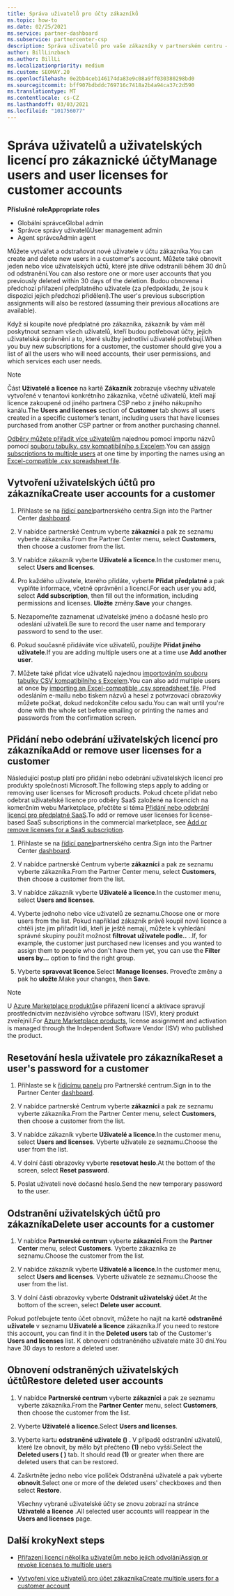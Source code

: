 ```yaml
---
title: Správa uživatelů pro účty zákazníků
ms.topic: how-to
ms.date: 02/25/2021
ms.service: partner-dashboard
ms.subservice: partnercenter-csp
description: Správa uživatelů pro vaše zákazníky v partnerském centru – vytváření uživatelských účtů, přidávání nebo odebírání uživatelských licencí, resetování hesel a odstraňování a obnovování uživatelských účtů.
author: BillLinzbach
ms.author: BillLi
ms.localizationpriority: medium
ms.custom: SEOMAY.20
ms.openlocfilehash: 0e2bb4ceb146174da83e9c08a9ff030380298bd0
ms.sourcegitcommit: bff907bdbddc769716c7418a2b4a94ca37c2d590
ms.translationtype: MT
ms.contentlocale: cs-CZ
ms.lasthandoff: 03/03/2021
ms.locfileid: "101756077"
---
```

# <a name="manage-users-and-user-licenses-for-customer-accounts"></a><span data-ttu-id="845a0-103">Správa uživatelů a uživatelských licencí pro zákaznické účty</span><span class="sxs-lookup"><span data-stu-id="845a0-103">Manage users and user licenses for customer accounts</span></span> 

<span data-ttu-id="845a0-104">**Příslušné role**</span><span class="sxs-lookup"><span data-stu-id="845a0-104">**Appropriate roles**</span></span>

- <span data-ttu-id="845a0-105">Globální správce</span><span class="sxs-lookup"><span data-stu-id="845a0-105">Global admin</span></span>
- <span data-ttu-id="845a0-106">Správce správy uživatelů</span><span class="sxs-lookup"><span data-stu-id="845a0-106">User management admin</span></span>
- <span data-ttu-id="845a0-107">Agent správce</span><span class="sxs-lookup"><span data-stu-id="845a0-107">Admin agent</span></span>


<span data-ttu-id="845a0-108">Můžete vytvářet a odstraňovat nové uživatele v účtu zákazníka.</span><span class="sxs-lookup"><span data-stu-id="845a0-108">You can create and delete new users in a customer's account.</span></span> <span data-ttu-id="845a0-109">Můžete také obnovit jeden nebo více uživatelských účtů, které jste dříve odstranili během 30 dnů od odstranění.</span><span class="sxs-lookup"><span data-stu-id="845a0-109">You can also restore one or more user accounts that you previously deleted within 30 days of the deletion.</span></span> <span data-ttu-id="845a0-110">Budou obnovena i předchozí přiřazení předplatného uživatele (za předpokladu, že jsou k dispozici jejich předchozí přidělení).</span><span class="sxs-lookup"><span data-stu-id="845a0-110">The user's previous subscription assignments will also be restored (assuming their previous allocations are available).</span></span>

<span data-ttu-id="845a0-111">Když si koupíte nové předplatné pro zákazníka, zákazník by vám měl poskytnout seznam všech uživatelů, kteří budou potřebovat účty, jejich uživatelská oprávnění a to, které služby jednotliví uživatelé potřebují.</span><span class="sxs-lookup"><span data-stu-id="845a0-111">When you buy new subscriptions for a customer, the customer should give you a list of all the users who will need accounts, their user permissions, and which services each user needs.</span></span>  

>[!NOTE]
><span data-ttu-id="845a0-112">Část **Uživatelé a licence** na kartě **Zákazník** zobrazuje všechny uživatele vytvořené v tenantovi konkrétního zákazníka, včetně uživatelů, kteří mají licence zakoupené od jiného partnera CSP nebo z jiného nákupního kanálu.</span><span class="sxs-lookup"><span data-stu-id="845a0-112">The **Users and licenses** section of **Customer** tab shows all users created in a specific customer’s tenant, including users that have licenses purchased from another CSP partner or from another purchasing channel.</span></span>

<span data-ttu-id="845a0-113">[Odběry můžete přiřadit více uživatelům](bulk-license-provisioning-for-multiple-users.md) najednou pomocí importu názvů pomocí [souboru tabulky. csv kompatibilního s Excelem](adding-multiple-users-to-a-customer-account.md).</span><span class="sxs-lookup"><span data-stu-id="845a0-113">You can [assign subscriptions to multiple users](bulk-license-provisioning-for-multiple-users.md) at one time by importing the names using an [Excel-compatible .csv spreadsheet file](adding-multiple-users-to-a-customer-account.md).</span></span>

<a href="" id="createuseraccounts"></a>

## <a name="create-user-accounts-for-a-customer"></a><span data-ttu-id="845a0-114">Vytvoření uživatelských účtů pro zákazníka</span><span class="sxs-lookup"><span data-stu-id="845a0-114">Create user accounts for a customer</span></span>

1. <span data-ttu-id="845a0-115">Přihlaste se na [řídicí panel](https://partner.microsoft.com/dashboard)partnerského centra.</span><span class="sxs-lookup"><span data-stu-id="845a0-115">Sign into the Partner Center [dashboard](https://partner.microsoft.com/dashboard).</span></span>

2. <span data-ttu-id="845a0-116">V nabídce partnerské Centrum vyberte **zákazníci** a pak ze seznamu vyberte zákazníka.</span><span class="sxs-lookup"><span data-stu-id="845a0-116">From the Partner Center menu, select **Customers**, then choose a customer from the list.</span></span>

3. <span data-ttu-id="845a0-117">V nabídce zákazník vyberte **Uživatelé a licence**.</span><span class="sxs-lookup"><span data-stu-id="845a0-117">In the customer menu, select **Users and licenses**.</span></span>

4. <span data-ttu-id="845a0-118">Pro každého uživatele, kterého přidáte, vyberte **Přidat předplatné** a pak vyplňte informace, včetně oprávnění a licencí.</span><span class="sxs-lookup"><span data-stu-id="845a0-118">For each user you add, select **Add subscription**, then fill out the information, including permissions and licenses.</span></span> <span data-ttu-id="845a0-119">**Uložte** změny.</span><span class="sxs-lookup"><span data-stu-id="845a0-119">**Save** your changes.</span></span>

5. <span data-ttu-id="845a0-120">Nezapomeňte zaznamenat uživatelské jméno a dočasné heslo pro odeslání uživateli.</span><span class="sxs-lookup"><span data-stu-id="845a0-120">Be sure to record the user name and temporary password to send to the user.</span></span>

6. <span data-ttu-id="845a0-121">Pokud současně přidáváte více uživatelů, použijte **Přidat jiného uživatele**.</span><span class="sxs-lookup"><span data-stu-id="845a0-121">If you are adding multiple users one at a time use **Add another user**.</span></span>

7. <span data-ttu-id="845a0-122">Můžete také přidat více uživatelů najednou [importováním souboru tabulky CSV kompatibilního s Excelem](adding-multiple-users-to-a-customer-account.md).</span><span class="sxs-lookup"><span data-stu-id="845a0-122">You can also add multiple users at once by [importing an Excel-compatible .csv spreadsheet file](adding-multiple-users-to-a-customer-account.md).</span></span> <span data-ttu-id="845a0-123">Před odesláním e-mailu nebo tiskem názvů a hesel z potvrzovací obrazovky můžete počkat, dokud nedokončíte celou sadu.</span><span class="sxs-lookup"><span data-stu-id="845a0-123">You can wait until you're done with the whole set before emailing or printing the names and passwords from the confirmation screen.</span></span>

<a href="" id="userlicensing"></a>

## <a name="add-or-remove-user-licenses-for-a-customer"></a><span data-ttu-id="845a0-124">Přidání nebo odebrání uživatelských licencí pro zákazníka</span><span class="sxs-lookup"><span data-stu-id="845a0-124">Add or remove user licenses for a customer</span></span>

<span data-ttu-id="845a0-125">Následující postup platí pro přidání nebo odebrání uživatelských licencí pro produkty společnosti Microsoft.</span><span class="sxs-lookup"><span data-stu-id="845a0-125">The following steps apply to adding or removing user licenses for Microsoft products.</span></span> <span data-ttu-id="845a0-126">Pokud chcete přidat nebo odebrat uživatelské licence pro odběry SaaS založené na licencích na komerčním webu Marketplace, přečtěte si téma [Přidání nebo odebrání licencí pro předplatné SaaS](csp-commercial-marketplace-manage.md#add-or-remove-licenses-for-a-saas-subscription).</span><span class="sxs-lookup"><span data-stu-id="845a0-126">To add or remove user licenses for license-based SaaS subscriptions in the commercial marketplace, see [Add or remove licenses for a SaaS subscription](csp-commercial-marketplace-manage.md#add-or-remove-licenses-for-a-saas-subscription).</span></span>

1. <span data-ttu-id="845a0-127">Přihlaste se na [řídicí panel](https://partner.microsoft.com/dashboard)partnerského centra.</span><span class="sxs-lookup"><span data-stu-id="845a0-127">Sign into the Partner Center [dashboard](https://partner.microsoft.com/dashboard).</span></span>

2. <span data-ttu-id="845a0-128">V nabídce partnerské Centrum vyberte **zákazníci** a pak ze seznamu vyberte zákazníka.</span><span class="sxs-lookup"><span data-stu-id="845a0-128">From the Partner Center menu, select **Customers**, then choose a customer from the list.</span></span>

3. <span data-ttu-id="845a0-129">V nabídce zákazník vyberte **Uživatelé a licence**.</span><span class="sxs-lookup"><span data-stu-id="845a0-129">In the customer menu, select **Users and licenses**.</span></span>

4. <span data-ttu-id="845a0-130">Vyberte jednoho nebo více uživatelů ze seznamu.</span><span class="sxs-lookup"><span data-stu-id="845a0-130">Choose one or more users from the list.</span></span> <span data-ttu-id="845a0-131">Pokud například zákazník právě koupil nové licence a chtěli jste jim přiřadit lidi, kteří je ještě nemají, můžete k vyhledání správné skupiny použít možnost **filtrovat uživatele podle..** ..</span><span class="sxs-lookup"><span data-stu-id="845a0-131">If, for example, the customer just purchased new licenses and you wanted to assign them to people who don't have them yet, you can use the **Filter users by...** option to find the right group.</span></span>

5. <span data-ttu-id="845a0-132">Vyberte **spravovat licence**.</span><span class="sxs-lookup"><span data-stu-id="845a0-132">Select **Manage licenses**.</span></span> <span data-ttu-id="845a0-133">Proveďte změny a pak ho **uložte**.</span><span class="sxs-lookup"><span data-stu-id="845a0-133">Make your changes, then **Save**.</span></span>

> [!NOTE]
> <span data-ttu-id="845a0-134">U [Azure Marketplace produktů](csp-commercial-marketplace-manage.md#assign-licenses-and-activate-a-subscription-on-behalf-of-a-customer)se přiřazení licencí a aktivace spravují prostřednictvím nezávislého výrobce softwaru (ISV), který produkt zveřejnil.</span><span class="sxs-lookup"><span data-stu-id="845a0-134">For [Azure Marketplace products](csp-commercial-marketplace-manage.md#assign-licenses-and-activate-a-subscription-on-behalf-of-a-customer), license assignment and activation is managed through the Independent Software Vendor (ISV) who published the product.</span></span>

<a href="" id="resetpassword"></a>

## <a name="reset-a-users-password-for-a-customer"></a><span data-ttu-id="845a0-135">Resetování hesla uživatele pro zákazníka</span><span class="sxs-lookup"><span data-stu-id="845a0-135">Reset a user's password for a customer</span></span>

1. <span data-ttu-id="845a0-136">Přihlaste se k [řídicímu panelu](https://partner.microsoft.com/dashboard) pro Partnerské centrum.</span><span class="sxs-lookup"><span data-stu-id="845a0-136">Sign in to the Partner Center [dashboard](https://partner.microsoft.com/dashboard).</span></span>

2. <span data-ttu-id="845a0-137">V nabídce partnerské Centrum vyberte **zákazníci** a pak ze seznamu vyberte zákazníka.</span><span class="sxs-lookup"><span data-stu-id="845a0-137">From the Partner Center menu, select **Customers**, then choose a customer from the list.</span></span>

3. <span data-ttu-id="845a0-138">V nabídce zákazník vyberte **Uživatelé a licence**.</span><span class="sxs-lookup"><span data-stu-id="845a0-138">In the customer menu, select **Users and licenses**.</span></span> <span data-ttu-id="845a0-139">Vyberte uživatele ze seznamu.</span><span class="sxs-lookup"><span data-stu-id="845a0-139">Choose the user from the list.</span></span>

4. <span data-ttu-id="845a0-140">V dolní části obrazovky vyberte **resetovat heslo**.</span><span class="sxs-lookup"><span data-stu-id="845a0-140">At the bottom of the screen, select **Reset password**.</span></span> 

5. <span data-ttu-id="845a0-141">Poslat uživateli nové dočasné heslo.</span><span class="sxs-lookup"><span data-stu-id="845a0-141">Send the new temporary password to the user.</span></span>

<a href="" id="deleteuseraccounts"></a>

## <a name="delete-user-accounts-for-a-customer"></a><span data-ttu-id="845a0-142">Odstranění uživatelských účtů pro zákazníka</span><span class="sxs-lookup"><span data-stu-id="845a0-142">Delete user accounts for a customer</span></span>

1. <span data-ttu-id="845a0-143">V nabídce **Partnerské centrum** vyberte **zákazníci**.</span><span class="sxs-lookup"><span data-stu-id="845a0-143">From the **Partner Center** menu, select **Customers**.</span></span> <span data-ttu-id="845a0-144">Vyberte zákazníka ze seznamu.</span><span class="sxs-lookup"><span data-stu-id="845a0-144">Choose the customer from the list.</span></span>

2. <span data-ttu-id="845a0-145">V nabídce zákazník vyberte **Uživatelé a licence**.</span><span class="sxs-lookup"><span data-stu-id="845a0-145">In the customer menu, select **Users and licenses**.</span></span> <span data-ttu-id="845a0-146">Vyberte uživatele ze seznamu.</span><span class="sxs-lookup"><span data-stu-id="845a0-146">Choose the user from the list.</span></span>

3. <span data-ttu-id="845a0-147">V dolní části obrazovky vyberte **Odstranit uživatelský účet**.</span><span class="sxs-lookup"><span data-stu-id="845a0-147">At the bottom of the screen, select **Delete user account**.</span></span>

<span data-ttu-id="845a0-148">Pokud potřebujete tento účet obnovit, můžete ho najít na kartě **odstraněné uživatele** v seznamu **Uživatelé a licence** zákazníka.</span><span class="sxs-lookup"><span data-stu-id="845a0-148">If you need to restore this account, you can find it in the **Deleted users** tab of the Customer's **Users and licenses** list.</span></span> <span data-ttu-id="845a0-149">K obnovení odstraněného uživatele máte 30 dní.</span><span class="sxs-lookup"><span data-stu-id="845a0-149">You have 30 days to restore a deleted user.</span></span>

<a href="" id="restoreuseraccounts"></a>

## <a name="restore-deleted-user-accounts"></a><span data-ttu-id="845a0-150">Obnovení odstraněných uživatelských účtů</span><span class="sxs-lookup"><span data-stu-id="845a0-150">Restore deleted user accounts</span></span>

1. <span data-ttu-id="845a0-151">V nabídce **Partnerské centrum** vyberte **zákazníci** a pak ze seznamu vyberte zákazníka.</span><span class="sxs-lookup"><span data-stu-id="845a0-151">From the **Partner Center** menu, select **Customers**, then choose the customer from the list.</span></span>

2. <span data-ttu-id="845a0-152">Vyberte **Uživatelé a licence**.</span><span class="sxs-lookup"><span data-stu-id="845a0-152">Select **Users and licenses**.</span></span>

3. <span data-ttu-id="845a0-153">Vyberte kartu **odstraněné uživatele ()** . V případě odstranění uživatelů, které lze obnovit, by mělo být přečteno **(1)** nebo vyšší.</span><span class="sxs-lookup"><span data-stu-id="845a0-153">Select the **Deleted users ( )** tab. It should read **(1)** or greater when there are deleted users that can be restored.</span></span>

4. <span data-ttu-id="845a0-154">Zaškrtněte jedno nebo více políček Odstraněná uživatelé a pak vyberte **obnovit**.</span><span class="sxs-lookup"><span data-stu-id="845a0-154">Select one or more of the deleted users' checkboxes and then select **Restore**.</span></span>

    <span data-ttu-id="845a0-155">Všechny vybrané uživatelské účty se znovu zobrazí na stránce **Uživatelé a licence** .</span><span class="sxs-lookup"><span data-stu-id="845a0-155">All selected user accounts will reappear in the **Users and licenses** page.</span></span>

## <a name="next-steps"></a><span data-ttu-id="845a0-156">Další kroky</span><span class="sxs-lookup"><span data-stu-id="845a0-156">Next steps</span></span>

- [<span data-ttu-id="845a0-157">Přiřazení licencí několika uživatelům nebo jejich odvolání</span><span class="sxs-lookup"><span data-stu-id="845a0-157">Assign or revoke licenses to multiple users</span></span>](bulk-license-provisioning-for-multiple-users.md)

- [<span data-ttu-id="845a0-158">Vytvoření více uživatelů pro účet zákazníka</span><span class="sxs-lookup"><span data-stu-id="845a0-158">Create multiple users for a customer account</span></span>](adding-multiple-users-to-a-customer-account.md)
